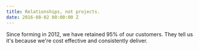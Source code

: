 ```yaml
---
title: Relationships, not projects.
date: 2016-08-02 00:00:00 Z
---
```


Since forming in 2012, we have retained 95% of our customers. They tell us it's because we're cost effective and consistently deliver.